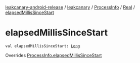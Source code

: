 [leakcanary-android-release](../../../index.md) / [leakcanary](../../index.md) / [ProcessInfo](../index.md) / [Real](index.md) / [elapsedMillisSinceStart](./elapsed-millis-since-start.md)

# elapsedMillisSinceStart

`val elapsedMillisSinceStart: `[`Long`](https://kotlinlang.org/api/latest/jvm/stdlib/kotlin/-long/index.html)

Overrides [ProcessInfo.elapsedMillisSinceStart](../elapsed-millis-since-start.md)

